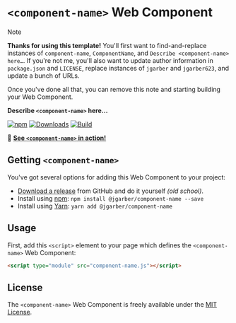 # `<component-name>` Web Component

> [!NOTE]
> **Thanks for using this template!** You'll first want to find-and-replace instances of `component-name`, `ComponentName`, and `Describe <component-name> here…`. If you're not me, you'll also want to update author information in `package.json` and `LICENSE`, replace instances of `jgarber` and `jgarber623`, and update a bunch of URLs.
>
> Once you've done all that, you can remove this note and starting building your Web Component.

**Describe `<component-name>` here…**

[![npm](https://img.shields.io/npm/v/@jgarber/component-name.svg?logo=npm&style=for-the-badge)](https://www.npmjs.com/package/@jgarber/component-name)
[![Downloads](https://img.shields.io/npm/dt/@jgarber/component-name.svg?logo=npm&style=for-the-badge)](https://www.npmjs.com/package/@jgarber/component-name)
[![Build](https://img.shields.io/github/actions/workflow/status/jgarber623/component-name/ci.yml?branch=main&logo=github&style=for-the-badge)](https://github.com/jgarber623/component-name/actions/workflows/ci.yml)

🧩 **[See `<component-name>` in action!](https://jgarber623.github.io/component-name/example)**

## Getting `<component-name>`

You've got several options for adding this Web Component to your project:

- [Download a release](https://github.com/jgarber623/component-name/releases) from GitHub and do it yourself _(old school)_.
- Install using [npm](https://www.npmjs.com/package/@jgarber/component-name): `npm install @jgarber/component-name --save`
- Install using [Yarn](https://yarnpkg.com/en/package/@jgarber/component-name): `yarn add @jgarber/component-name`

## Usage

First, add this `<script>` element to your page which defines the `<component-name>` Web Component:

```html
<script type="module" src="component-name.js"></script>
```

## License

The `<component-name>` Web Component is freely available under the [MIT License](https://opensource.org/licenses/MIT).
